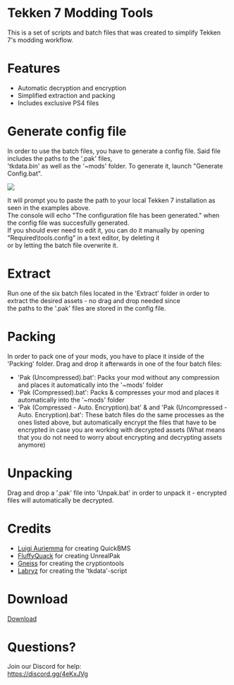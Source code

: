 # Tekken 7 Modding Tools

This is a set of scripts and batch files that was created to simplify Tekken 7's modding workflow. <br>

# Features
  - Automatic decryption and encryption
  - Simplified extraction and packing
  - Includes exclusive PS4 files

# Generate config file
In order to use the batch files, you have to generate a config file. Said file includes the paths to the '.pak' files, <br>
'tkdata.bin' as well as the '~mods' folder. To generate it, launch "Generate Config.bat". <br>

<img src="https://i.imgur.com/Zn0pjEO.png">

It will prompt you to paste the path to your local Tekken 7 installation as seen in the examples above. <br>
The console will echo "The configuration file has been generated." when the config file was succesfully generated. <br>
If you should ever need to edit it, you can do it manually by opening "Required\tools.config" in a text editor, by deleting it <br>
or by letting the batch file overwrite it. <br>

# Extract
Run one of the six batch files located in the 'Extract' folder in order to extract the desired assets - no drag and drop needed since <br>
the paths to the '.pak' files are stored in the config file.

# Packing
In order to pack one of your mods, you have to place it inside of the 'Packing' folder. Drag and drop it afterwards in one of the four batch files:
  - 'Pak (Uncompressed).bat': Packs your mod without any compression and places it automatically into the '~mods' folder
  - 'Pak (Compressed).bat': Packs & compresses your mod and places it automatically into the '~mods' folder
  - 'Pak (Compressed - Auto. Encryption).bat' & and 'Pak (Uncompressed - Auto. Encryption).bat': These batch files do the same processes as the ones listed above,
  but automatically encrypt the files that have to be encrypted in case you are working with decrypted assets (What means that you do not need to worry about encrypting and decrypting assets anymore)
  
# Unpacking
Drag and drop a '.pak' file into 'Unpak.bat' in order to unpack it - encrypted files will automatically be decrypted.

# Credits
  - <a href="https://aluigi.altervista.org/">Luigi Auriemma</a> for creating QuickBMS
  - <a href="https://www.fluffyquack.com/">FluffyQuack</a> for creating UnrealPak
  - <a href="https://twitter.com/gneiss64">Gneiss</a> for creating the cryptiontools
  - <a href="https://twitter.com/MemeMongerBPM">Labryz</a> for creating the 'tkdata'-script
  
# Download
<a href="https://github.com/a5tronomy/Tekken-7-Modding-Tools/archive/master.zip">Download</a>

# Questions?
Join our Discord for help: <br>
https://discord.gg/4eKxJVg
